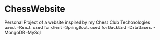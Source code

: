 # ChessWebsite
Personal Project of a website inspired by my Chess Club
Techonologies used: -React: used for client
                    -SpringBoot: used for BackEnd
                    -DataBases: -MongoDB
                                -MySql
                  
